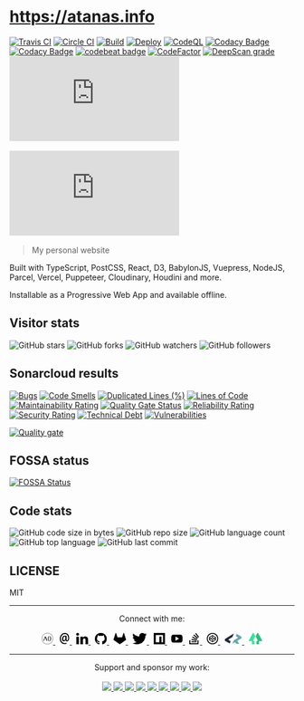 # https://atanas.info

[![Travis CI](https://travis-ci.com/scriptex/atanas.info.svg?branch=master)](https://travis-ci.com/scriptex/atanas.info)
[![Circle CI](https://circleci.com/gh/scriptex/atanas.info.svg?style=svg)](https://circleci.com/gh/scriptex/atanas.info)
[![Build](https://github.com/scriptex/atanas.info/workflows/Build/badge.svg)](https://github.com/scriptex/atanas.info/actions?query=workflow%3ABuild)
[![Deploy](https://github.com/scriptex/atanas.info/workflows/Deploy/badge.svg)](https://github.com/scriptex/atanas.info/actions?query=workflow%3ADeploy)
[![CodeQL](https://github.com/scriptex/atanas.info/workflows/CodeQL/badge.svg)](https://github.com/scriptex/atanas.info/actions?query=workflow%3ACodeQL)
[![Codacy Badge](https://app.codacy.com/project/badge/Coverage/6fa769779a30427e95c9fc7f399182d9)](https://www.codacy.com/gh/scriptex/atanas.info/dashboard)
[![Codacy Badge](https://app.codacy.com/project/badge/Grade/6fa769779a30427e95c9fc7f399182d9)](https://www.codacy.com/gh/scriptex/atanas.info/dashboard)
[![codebeat badge](https://codebeat.co/badges/807a5061-9e43-4fec-9819-1c47c37c2e9f)](https://codebeat.co/projects/github-com-scriptex-atanas-info-master)
[![CodeFactor](https://www.codefactor.io/repository/github/scriptex/atanas.info/badge)](https://www.codefactor.io/repository/github/scriptex/atanas.info)
[![DeepScan grade](https://deepscan.io/api/teams/3574/projects/5291/branches/40827/badge/grade.svg)](https://deepscan.io/dashboard#view=project&tid=3574&pid=5291&bid=40827)
[![Type Coverage](https://img.shields.io/badge/dynamic/json.svg?label=type-coverage&prefix=%E2%89%A5&suffix=%&query=$.typeCoverage.atLeast&uri=https%3A%2F%2Fraw.githubusercontent.com%2Fscriptex%2Fatanas.info%2Fmaster%2Fpackage.json)](https://github.com/scriptex/atanas.infp)

[![Analytics](https://ga-beacon.appspot.com/UA-83446952-1/github.com/scriptex/atanas.info/README.md)](https://github.com/scriptex/atanas.info/)

> My personal website

Built with TypeScript, PostCSS, React, D3, BabylonJS, Vuepress, NodeJS, Parcel, Vercel, Puppeteer, Cloudinary, Houdini and more. 

Installable as a Progressive Web App and available offline.

## Visitor stats

![GitHub stars](https://img.shields.io/github/stars/scriptex/atanas.info?style=social)
![GitHub forks](https://img.shields.io/github/forks/scriptex/atanas.info?style=social)
![GitHub watchers](https://img.shields.io/github/watchers/scriptex/atanas.info?style=social)
![GitHub followers](https://img.shields.io/github/followers/scriptex?style=social)

## Sonarcloud results

[![Bugs](https://sonarcloud.io/api/project_badges/measure?project=scriptex_atanas.info&metric=bugs)](https://sonarcloud.io/dashboard?id=scriptex_atanas.info)
[![Code Smells](https://sonarcloud.io/api/project_badges/measure?project=scriptex_atanas.info&metric=code_smells)](https://sonarcloud.io/dashboard?id=scriptex_atanas.info)
[![Duplicated Lines (%)](https://sonarcloud.io/api/project_badges/measure?project=scriptex_atanas.info&metric=duplicated_lines_density)](https://sonarcloud.io/dashboard?id=scriptex_atanas.info)
[![Lines of Code](https://sonarcloud.io/api/project_badges/measure?project=scriptex_atanas.info&metric=ncloc)](https://sonarcloud.io/dashboard?id=scriptex_atanas.info)
[![Maintainability Rating](https://sonarcloud.io/api/project_badges/measure?project=scriptex_atanas.info&metric=sqale_rating)](https://sonarcloud.io/dashboard?id=scriptex_atanas.info)
[![Quality Gate Status](https://sonarcloud.io/api/project_badges/measure?project=scriptex_atanas.info&metric=alert_status)](https://sonarcloud.io/dashboard?id=scriptex_atanas.info)
[![Reliability Rating](https://sonarcloud.io/api/project_badges/measure?project=scriptex_atanas.info&metric=reliability_rating)](https://sonarcloud.io/dashboard?id=scriptex_atanas.info)
[![Security Rating](https://sonarcloud.io/api/project_badges/measure?project=scriptex_atanas.info&metric=security_rating)](https://sonarcloud.io/dashboard?id=scriptex_atanas.info)
[![Technical Debt](https://sonarcloud.io/api/project_badges/measure?project=scriptex_atanas.info&metric=sqale_index)](https://sonarcloud.io/dashboard?id=scriptex_atanas.info)
[![Vulnerabilities](https://sonarcloud.io/api/project_badges/measure?project=scriptex_atanas.info&metric=vulnerabilities)](https://sonarcloud.io/dashboard?id=scriptex_atanas.info)

[![Quality gate](https://sonarcloud.io/api/project_badges/quality_gate?project=scriptex_atanas.info)](https://sonarcloud.io/dashboard?id=scriptex_atanas.info)

## FOSSA status

[![FOSSA Status](https://app.fossa.com/api/projects/git%2Bgithub.com%2Fscriptex%2Fatanas.info.svg?type=large)](https://app.fossa.com/projects/git%2Bgithub.com%2Fscriptex%2Fatanas.info?ref=badge_large)

## Code stats

![GitHub code size in bytes](https://img.shields.io/github/languages/code-size/scriptex/atanas.info)
![GitHub repo size](https://img.shields.io/github/repo-size/scriptex/atanas.info?style=plastic)
![GitHub language count](https://img.shields.io/github/languages/count/scriptex/atanas.info?style=plastic)
![GitHub top language](https://img.shields.io/github/languages/top/scriptex/atanas.info?style=plastic)
![GitHub last commit](https://img.shields.io/github/last-commit/scriptex/atanas.info?style=plastic)

## LICENSE

MIT

---

<div align="center">
    Connect with me:
</div>

<br />

<div align="center">
    <a href="https://atanas.info">
        <img src="https://raw.githubusercontent.com/scriptex/socials/master/styled-assets/logo.svg" height="20" alt="">
    </a>
    &nbsp;
    <a href="mailto:hi@atanas.info">
        <img src="https://raw.githubusercontent.com/scriptex/socials/master/styled-assets/email.svg" height="20" alt="">
    </a>
    &nbsp;
    <a href="https://www.linkedin.com/in/scriptex/">
        <img src="https://raw.githubusercontent.com/scriptex/socials/master/styled-assets/linkedin.svg" height="20" alt="">
    </a>
    &nbsp;
    <a href="https://github.com/scriptex">
        <img src="https://raw.githubusercontent.com/scriptex/socials/master/styled-assets/github.svg" height="20" alt="">
    </a>
    &nbsp;
    <a href="https://gitlab.com/scriptex">
        <img src="https://raw.githubusercontent.com/scriptex/socials/master/styled-assets/gitlab.svg" height="20" alt="">
    </a>
    &nbsp;
    <a href="https://twitter.com/scriptexbg">
        <img src="https://raw.githubusercontent.com/scriptex/socials/master/styled-assets/twitter.svg" height="20" alt="">
    </a>
    &nbsp;
    <a href="https://www.npmjs.com/~scriptex">
        <img src="https://raw.githubusercontent.com/scriptex/socials/master/styled-assets/npm.svg" height="20" alt="">
    </a>
    &nbsp;
    <a href="https://www.youtube.com/user/scriptex">
        <img src="https://raw.githubusercontent.com/scriptex/socials/master/styled-assets/youtube.svg" height="20" alt="">
    </a>
    &nbsp;
    <a href="https://stackoverflow.com/users/4140082/atanas-atanasov">
        <img src="https://raw.githubusercontent.com/scriptex/socials/master/styled-assets/stackoverflow.svg" height="20" alt="">
    </a>
    &nbsp;
    <a href="https://codepen.io/scriptex/">
        <img src="https://raw.githubusercontent.com/scriptex/socials/master/styled-assets/codepen.svg" width="20" alt="">
    </a>
    &nbsp;
    <a href="https://profile.codersrank.io/user/scriptex">
        <img src="https://raw.githubusercontent.com/scriptex/socials/master/styled-assets/codersrank.svg" height="20" alt="">
    </a>
    &nbsp;
    <a href="https://linktr.ee/scriptex">
        <img src="https://raw.githubusercontent.com/scriptex/socials/master/styled-assets/linktree.svg" height="20" alt="">
    </a>
</div>

---

<div align="center">
Support and sponsor my work:
<br />
<br />
<a href="https://twitter.com/intent/tweet?text=Checkout%20this%20awesome%20developer%20profile%3A&url=https%3A%2F%2Fgithub.com%2Fscriptex&via=scriptexbg&hashtags=software%2Cgithub%2Ccode%2Cawesome" title="Tweet">
	<img src="https://img.shields.io/badge/Tweet-Share_my_profile-blue.svg?logo=twitter&color=38A1F3" />
</a>
<a href="https://paypal.me/scriptex" title="Donate on Paypal">
	<img src="https://img.shields.io/badge/Donate-Support_me_on_PayPal-blue.svg?logo=paypal&color=222d65" />
</a>
<a href="https://revolut.me/scriptex" title="Donate on Revolut">
	<img src="https://img.shields.io/endpoint?url=https://raw.githubusercontent.com/scriptex/scriptex/master/badges/revolut.json" />
</a>
<a href="https://patreon.com/atanas" title="Become a Patron">
	<img src="https://img.shields.io/badge/Become_Patron-Support_me_on_Patreon-blue.svg?logo=patreon&color=e64413" />
</a>
<a href="https://ko-fi.com/scriptex" title="Buy Me A Coffee">
	<img src="https://img.shields.io/badge/Donate-Buy%20me%20a%20coffee-yellow.svg?logo=ko-fi" />
</a>
<a href="https://liberapay.com/scriptex/donate" title="Donate on Liberapay">
	<img src="https://img.shields.io/liberapay/receives/scriptex?label=Donate%20on%20Liberapay&logo=liberapay" />
</a>

<a href="https://img.shields.io/endpoint?url=https://raw.githubusercontent.com/scriptex/scriptex/master/badges/bitcoin.json" title="Donate Bitcoin">
	<img src="https://img.shields.io/endpoint?url=https://raw.githubusercontent.com/scriptex/scriptex/master/badges/bitcoin.json" />
</a>
<a href="https://img.shields.io/endpoint?url=https://raw.githubusercontent.com/scriptex/scriptex/master/badges/etherium.json" title="Donate Etherium">
	<img src="https://img.shields.io/endpoint?url=https://raw.githubusercontent.com/scriptex/scriptex/master/badges/etherium.json" />
</a>
<a href="https://img.shields.io/endpoint?url=https://raw.githubusercontent.com/scriptex/scriptex/master/badges/shiba-inu.json" title="Donate Shiba Inu">
	<img src="https://img.shields.io/endpoint?url=https://raw.githubusercontent.com/scriptex/scriptex/master/badges/shiba-inu.json" />
</a>
</div>
